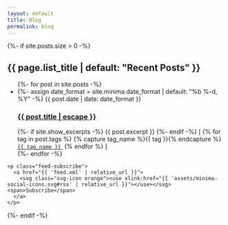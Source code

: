 ```yaml
---
layout: default
title: Blog
permalink: blog
---
```


<div class="home">
  {%- if site.posts.size > 0 -%}
    <h2 class="post-list-heading">{{ page.list_title | default: "Recent Posts" }}</h2>
    <ul class="post-list">
      {%- for post in site.posts -%}
      <li>
        {%- assign date_format = site.minima.date_format | default: "%b %-d, %Y" -%}
        <span class="post-meta">{{ post.date | date: date_format }}</span>
        <h3>
          <a class="post-link" href="{{ post.url | relative_url }}">
            {{ post.title | escape }}
          </a>
        </h3>
        {%- if site.show_excerpts -%}
          {{ post.excerpt }}
        {%- endif -%}
        <span>[
          {% for tag in post.tags %}
            {% capture tag_name %}{{ tag }}{% endcapture %}
            <a href="/tag/{{ tag_name }}"><code class="highligher-rouge"><nobr>{{ tag_name }}</nobr></code>&nbsp;</a>
          {% endfor %}
		]</span>
      </li>
      {%- endfor -%}
    </ul>

    <p class="feed-subscribe">
      <a href="{{ 'feed.xml' | relative_url }}">
        <svg class="svg-icon orange"><use xlink:href="{{ 'assets/minima-social-icons.svg#rss' | relative_url }}"></use></svg><span>Subscribe</span>
      </a>
    </p>
  {%- endif -%}

</div>
